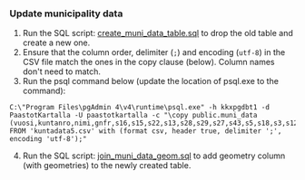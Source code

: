 ### Update municipality data

1. Run the SQL script: [create_muni_data_table.sql](./create_muni_data_table.sql) to drop the old table and create a new one.
2. Ensure that the column order, delimiter (`;`) and encoding (`utf-8`) in the CSV file match the ones in the copy clause (below). Column names don't need to match.
3. Run the psql command below (update the location of psql.exe to the command):

```
C:\"Program Files\pgAdmin 4\v4\runtime\psql.exe" -h kkxpgdbt1 -d PaastotKartalla -U paastotkartalla -c "\copy public.muni_data (vuosi,kuntanro,nimi,gnfr,s16,s15,s22,s13,s28,s29,s27,s43,s5,s18,s3,s12,s1,s7,s8,s14,s37,s25,s19,s17,s38,s40) FROM 'kuntadata5.csv' with (format csv, header true, delimiter ';', encoding 'utf-8');"
```

4. Run the SQL script: [join_muni_data_geom.sql](./join_muni_data_geom.sql) to add geometry column (with geometries) to the newly created table.
